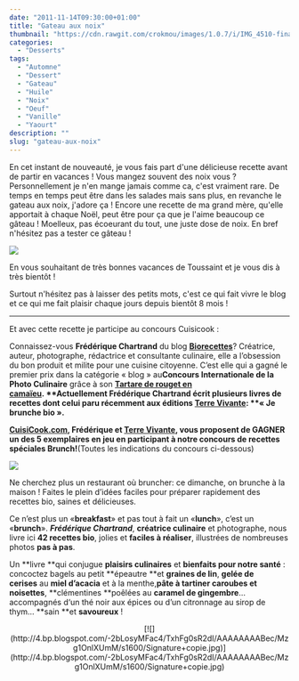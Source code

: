 ```yaml
---
date: "2011-11-14T09:30:00+01:00"
title: "Gateau aux noix"
thumbnail: "https://cdn.rawgit.com/crokmou/images/1.0.7/i/IMG_4510-final.jpg"
categories:
  - "Desserts"
tags:
  - "Automne"
  - "Dessert"
  - "Gateau"
  - "Huile"
  - "Noix"
  - "Oeuf"
  - "Vanille"
  - "Yaourt"
description: ""
slug: "gateau-aux-noix"
---
```


En cet instant de nouveauté, je vous fais part d'une délicieuse recette avant de partir en vacances ! Vous mangez souvent des noix vous ? Personnellement je n'en mange jamais comme ca, c'est vraiment rare. De temps en temps peut être dans les salades mais sans plus, en revanche le gateau aux noix, j'adore ça ! Encore une recette de ma grand mère, qu'elle apportait à chaque Noël, peut être pour ça que je l'aime beaucoup ce gâteau ! Moelleux, pas écoeurant du tout, une juste dose de noix. En bref n'hésitez pas a tester ce gâteau !

[![](http://2.bp.blogspot.com/-8ykB_pfMNEE/Tqmxpp5vllI/AAAAAAAABCU/Ajp-_6Nez5g/s1600/Gateau+aux+noix.jpg)](http://2.bp.blogspot.com/-8ykB_pfMNEE/Tqmxpp5vllI/AAAAAAAABCU/Ajp-_6Nez5g/s1600/Gateau+aux+noix.jpg)

En vous souhaitant de très bonnes vacances de Toussaint et je vous dis à très bientôt !

Surtout n'hésitez pas à laisser des petits mots, c'est ce qui fait vivre le blog et ce qui me fait plaisir chaque jours depuis bientôt 8 mois !

__________

Et avec cette recette je participe au concours Cuisicook :

Connaissez-vous **Frédérique Chartrand** du blog **[Biorecettes](http://www.biorecettes.com/)**? Créatrice, auteur, photographe, rédactrice et consultante culinaire, elle a l’obsession du bon produit et milite pour une cuisine citoyenne. C’est elle qui a gagné le premier prix dans la catégorie « blog » au**Concours Internationale de la Photo Culinaire** grâce à son **[Tartare de rouget en camaïeu](http://cuisicook.com/recherche?query=tartare+de+rouget)****. **Actuellement Frédérique Chartrand écrit plusieurs livres de recettes dont celui paru récemment aux éditions **[Terre Vivante](http://boutique.terrevivante.org/librairie/livres/167/alimentation/facile-et-bio/458-je-brunche-bio.htm)**: **« Je brunche bio »****.**

**[CuisiCook.com](http://www.cuisicook.com/), Frédérique et **[Terre Vivante](http://boutique.terrevivante.org/librairie/livres/167/alimentation/facile-et-bio/458-je-brunche-bio.htm)**, vous proposent de GAGNER un des 5 exemplaires en jeu en participant à notre concours de recettes spéciales Brunch!**(Toutes les indications du concours ci-dessous)

[![](http://cuisicook.com/blog/wp-content/uploads/2011/10/couv-finale.jpg)](http://cuisicook.com/blog/wp-content/uploads/2011/10/couv-finale.jpg)

Ne cherchez plus un restaurant où bruncher: ce dimanche, on brunche à la maison ! Faites le plein d’idées faciles pour préparer rapidement des recettes bio, saines et délicieuses.

Ce n’est plus un «**breakfast**» et pas tout à fait un «**lunch**», c’est un «**brunch**». _**Frédérique Chartrand**_, **créatrice culinaire** et photographe, nous livre ici **42 recettes bio**, jolies et **faciles à réaliser**, illustrées de nombreuses photos **pas à pas**.

Un **livre **qui conjugue **plaisirs culinaires** et **bienfaits pour notre santé** : concoctez bagels au petit **épeautre **et **graines de lin**, **gelée de cerises** au **miel d’acacia** et à la menthe,**pâte à tartiner caroubes et noisettes**, **clémentines **poêlées au **caramel de gingembre**… accompagnés d‘un thé noir aux épices ou d’un citronnage au sirop de thym… **sain **et **savoureux** !

<div style="clear: both; text-align: center;">[![](http://4.bp.blogspot.com/-2bLosyMFac4/TxhFg0sR2dI/AAAAAAAABec/Mzg1OnlXUmM/s1600/Signature+copie.jpg)](http://4.bp.blogspot.com/-2bLosyMFac4/TxhFg0sR2dI/AAAAAAAABec/Mzg1OnlXUmM/s1600/Signature+copie.jpg)

</div>